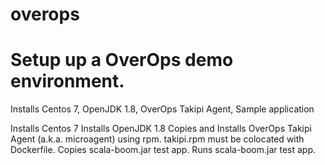 # overops
# Setup up a OverOps demo environment.

Installs Centos 7, OpenJDK 1.8, OverOps Takipi Agent, Sample application

Installs Centos 7
Installs OpenJDK 1.8
Copies and Installs OverOps Takipi Agent (a.k.a. microagent) using rpm. takipi.rpm must be colocated with Dockerfile.
Copies scala-boom.jar test app.
Runs scala-boom.jar test app.
